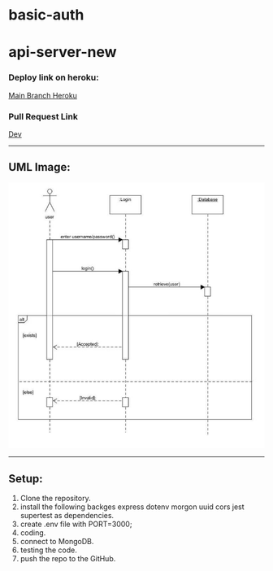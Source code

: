 # basic-auth

# api-server-new

### Deploy link on heroku:

[Main Branch Heroku](https://basic-auth-haneen.herokuapp.com/)


### Pull Request Link

[Dev](https://github.com/HaneenKh88/basic-auth/pull/2)


****************************************************************************************************

## UML Image:

![UML](https://github.com/HaneenKh88/basic-auth/blob/main/UML.jpg)


****************************************************************************************************

## Setup:

1. Clone the repository.
2. install the following backges express dotenv morgon uuid cors jest supertest as dependencies.
3. create .env file with PORT=3000;
4. coding.
5. connect to MongoDB.
6. testing the code.
7. push the repo to the GitHub.


